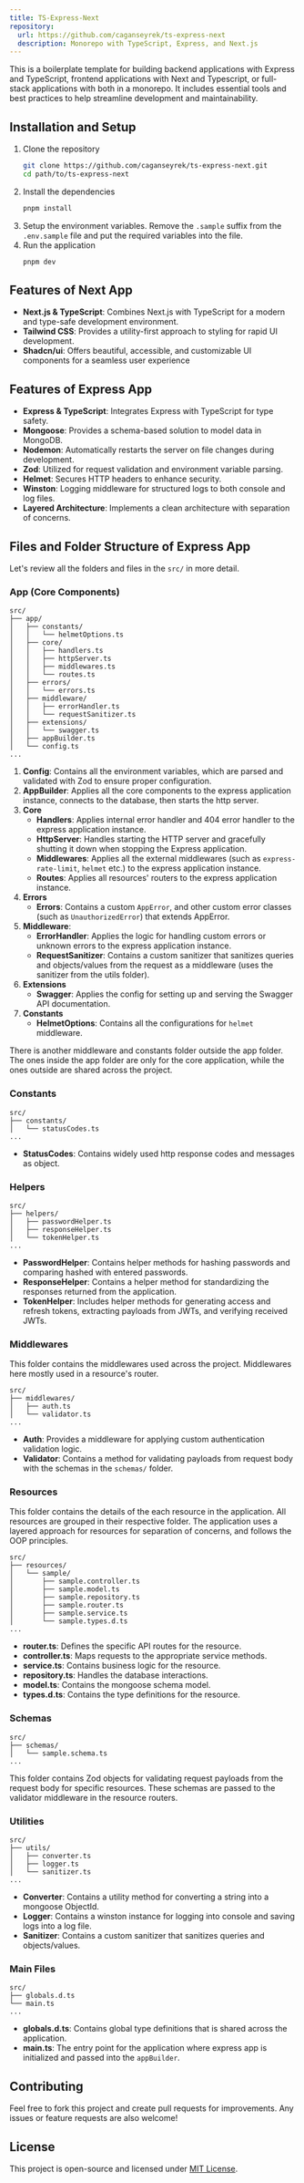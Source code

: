 ```yaml
---
title: TS-Express-Next
repository:
  url: https://github.com/caganseyrek/ts-express-next
  description: Monorepo with TypeScript, Express, and Next.js
---
```


This is a boilerplate template for building backend applications with Express and TypeScript, frontend applications with Next and Typescript, or full-stack applications with both in a monorepo. It includes essential tools and best practices to help streamline development and maintainability.

## Installation and Setup

1. Clone the repository
   ```bash
   git clone https://github.com/caganseyrek/ts-express-next.git
   cd path/to/ts-express-next
   ```
2. Install the dependencies
   ```bash
   pnpm install
   ```
3. Setup the environment variables. Remove the `.sample` suffix from the `.env.sample` file and put the required variables into the file.
4. Run the application
   ```bash
   pnpm dev
   ```

## Features of Next App

- **Next.js & TypeScript**: Combines Next.js with TypeScript for a modern and type-safe development environment.
- **Tailwind CSS**: Provides a utility-first approach to styling for rapid UI development.
- **Shadcn/ui**: Offers beautiful, accessible, and customizable UI components for a seamless user experience

## Features of Express App

- **Express & TypeScript**: Integrates Express with TypeScript for type safety.
- **Mongoose**: Provides a schema-based solution to model data in MongoDB.
- **Nodemon**: Automatically restarts the server on file changes during development.
- **Zod**: Utilized for request validation and environment variable parsing.
- **Helmet**: Secures HTTP headers to enhance security.
- **Winston**: Logging middleware for structured logs to both console and log files.
- **Layered Architecture**: Implements a clean architecture with separation of concerns.

## Files and Folder Structure of Express App

Let's review all the folders and files in the `src/` in more detail.

### App (Core Components)

```plaintext
src/
├── app/
│   ├── constants/
│   │   └── helmetOptions.ts
│   ├── core/
│   │   ├── handlers.ts
│   │   ├── httpServer.ts
│   │   ├── middlewares.ts
│   │   └── routes.ts
│   ├── errors/
│   │   └── errors.ts
│   ├── middleware/
│   │   ├── errorHandler.ts
│   │   └── requestSanitizer.ts
│   ├── extensions/
│   │   └── swagger.ts
│   ├── appBuilder.ts
│   └── config.ts
...
```

1.  **Config**: Contains all the environment variables, which are parsed and validated with Zod to ensure proper configuration.
2.  **AppBuilder**: Applies all the core components to the express application instance, connects to the database, then starts the http server.
3.  **Core**
    - **Handlers**: Applies internal error handler and 404 error handler to the express application instance.
    - **HttpServer**: Handles starting the HTTP server and gracefully shutting it down when stopping the Express application.
    - **Middlewares**: Applies all the external middlewares (such as `express-rate-limit`, `helmet` etc.) to the express application instance.
    - **Routes**: Applies all resources' routers to the express application instance.
4.  **Errors**
    - **Errors**: Contains a custom `AppError`, and other custom error classes (such as `UnauthorizedError`) that extends AppError.
5.  **Middleware**:
    - **ErrorHandler**: Applies the logic for handling custom errors or unknown errors to the express application instance.
    - **RequestSanitizer**: Contains a custom sanitizer that sanitizes queries and objects/values from the request as a middleware (uses the sanitizer from the utils folder).
6.  **Extensions**
    - **Swagger**: Applies the config for setting up and serving the Swagger API documentation.
7.  **Constants**
    - **HelmetOptions**: Contains all the configurations for `helmet` middleware.

There is another middleware and constants folder outside the app folder. The ones inside the app folder are only for the core application, while the ones outside are shared across the project.

### Constants

```plaintext
src/
├── constants/
│   └── statusCodes.ts
...
```

- **StatusCodes**: Contains widely used http response codes and messages as object.

### Helpers

```plaintext
src/
├── helpers/
│   ├── passwordHelper.ts
│   ├── responseHelper.ts
│   └── tokenHelper.ts
...
```

- **PasswordHelper**: Contains helper methods for hashing passwords and comparing hashed with entered passwords.
- **ResponseHelper**: Contains a helper method for standardizing the responses returned from the application.
- **TokenHelper**: Includes helper methods for generating access and refresh tokens, extracting payloads from JWTs, and verifying received JWTs.

### Middlewares

This folder contains the middlewares used across the project. Middlewares here mostly used in a resource's router.

```plaintext
src/
├── middlewares/
│   ├── auth.ts
│   └── validator.ts
...
```

- **Auth**: Provides a middleware for applying custom authentication validation logic.
- **Validator**: Contains a method for validating payloads from request body with the schemas in the `schemas/` folder.

### Resources

This folder contains the details of the each resource in the application. All resources are grouped in their respective folder. The application uses a layered approach for resources for separation of concerns, and follows the OOP principles.

```plaintext
src/
├── resources/
│   └── sample/
│       ├── sample.controller.ts
│       ├── sample.model.ts
│       ├── sample.repository.ts
│       ├── sample.router.ts
│       ├── sample.service.ts
│       └── sample.types.d.ts
...
```

- **router.ts**: Defines the specific API routes for the resource.
- **controller.ts**: Maps requests to the appropriate service methods.
- **service.ts**: Contains business logic for the resource.
- **repository.ts**: Handles the database interactions.
- **model.ts**: Contains the mongoose schema model.
- **types.d.ts**: Contains the type definitions for the resource.

### Schemas

```plaintext
src/
├── schemas/
│   └── sample.schema.ts
...
```

This folder contains Zod objects for validating request payloads from the request body for specific resources. These schemas are passed to the validator middleware in the resource routers.

### Utilities

```plaintext
src/
├── utils/
│   ├── converter.ts
│   ├── logger.ts
│   └── sanitizer.ts
...
```

- **Converter**: Contains a utility method for converting a string into a mongoose ObjectId.
- **Logger**: Contains a winston instance for logging into console and saving logs into a log file.
- **Sanitizer**: Contains a custom sanitizer that sanitizes queries and objects/values.

### Main Files

```plaintext
src/
├── globals.d.ts
└── main.ts
...
```

- **globals.d.ts**: Contains global type definitions that is shared across the application.
- **main.ts**: The entry point for the application where express app is initialized and passed into the `appBuilder`.

## Contributing

Feel free to fork this project and create pull requests for improvements. Any issues or feature requests are also welcome!

## License

This project is open-source and licensed under [MIT License](https://github.com/caganseyrek/ts-express-next/blob/main/LICENSE).
